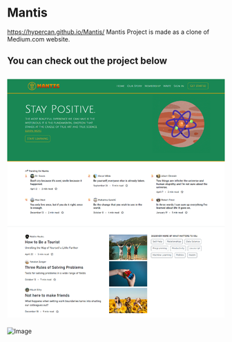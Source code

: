 # Mantis

https://hypercan.github.io/Mantis/
Mantis Project is made as a clone of Medium.com website.
## You can check out the project below

![Image](/img/Page-ss.png)
---
![Image](/img/Mantis_GIF.gif)
